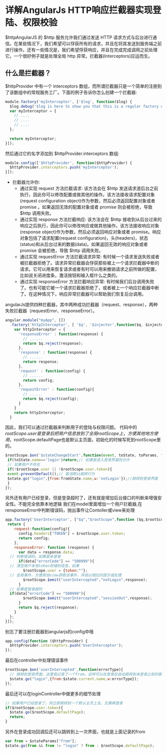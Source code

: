 # 详解AngularJs HTTP响应拦截器实现登陆、权限校验

$httpAngularJS 的 $http 服务允许我们通过发送 HTTP 请求方式与后台进行通信。在某些情况下，我们希望可以俘获所有的请求，并且在将其发送到服务端之前进行操作。还有一些情况是，我们希望俘获响应，并且在完成完成调用之前处理它。一个很好例子就是处理全局 http 异常。拦截器(Interceptors)应运而生。

## 什么是拦截器？

$httpProvider 中有一个 interceptors 数组，而所谓拦截器只是一个简单的注册到了该数组中的常规服务工厂。下面的例子告诉你怎么创建一个拦截器:

```javascript
module.factory('myInterceptor', ['$log', function($log) {
  $log.debug('$log is here to show you that this is a regular factory with injection');
  var myInterceptor = {
    // ....
    // ....
    // ....
  };
 
  return myInterceptor;
}]);
```

然后通过它的名字添加到 $httpProvider.interceptors 数组:

```javascript
module.config(['$httpProvider', function($httpProvider) {
  $httpProvider.interceptors.push('myInterceptor');
}]);
```

* 拦截器允许你:
  - 通过实现 request 方法拦截请求: 该方法会在 $http 发送请求道后台之前执行，因此你可以修改配置或做其他的操作。该方法接收请求配置对象(request configuration object)作为参数，然后必须返回配置对象或者 promise 。如果返回无效的配置对象或者 promise 则会被拒绝，导致 $http 调用失败。
  - 通过实现 response 方法拦截响应: 该方法会在 $http 接收到从后台过来的响应之后执行，因此你可以修改响应或做其他操作。该方法接收响应对象(response object)作为参数，然后必须返回响应对象或者 promise。响应对象包括了请求配置(request configuration)，头(headers)，状态(status)和从后台过来的数据(data)。如果返回无效的响应对象或者 promise 会被拒绝，导致 $http 调用失败。
  - 通过实现 requestError 方法拦截请求异常: 有时候一个请求发送失败或者被拦截器拒绝了。请求异常拦截器会俘获那些被上一个请求拦截器中断的请求。它可以用来恢复请求或者有时可以用来撤销请求之前所做的配置，比如说关闭进度条，激活按钮和输入框什么之类的。
  - 通过实现 responseError 方法拦截响应异常: 有时候我们后台调用失败了。也有可能它被一个请求拦截器拒绝了，或者被上一个响应拦截器中断了。在这种情况下，响应异常拦截器可以帮助我们恢复后台调用。

angularJs提供四种拦截器，其中两种成功拦截器（request、response），两种失败拦截器（requestError、responseError）。

```javascript
angular.module("myApp", [])
  .factory('httpInterceptor', [ '$q', '$injector',function($q, $injector) {
    var httpInterceptor = {
      'responseError' : function(response) {
        // ......
        return $q.reject(response);
      },
      'response' : function(response) {
        // ......
        return response;
      },
      'request' : function(config) {
        // ......
        return config;
      },
      'requestError' : function(config){
        // ......
        return $q.reject(config);
      }
    }
    return httpInterceptor;
  }
```

因此，我们可以通过拦截器来判断用于的登陆与权限问题。
代码中的 $rootScope.user是登录后把用户信息放到了全局rootScope上，方便其他地方使用，$rootScope.defaultPage也是默认主页面，初始化的时候写死到rootScope里的。

```javascript
$rootScope.$on('$stateChangeStart',function(event, toState, toParams, fromState, fromParams){
 if(toState.name=='login')return;// 如果是进入登录界面则允许
 // 如果用户不存在
 if(!$rootScope.user || !$rootScope.user.token){
 event.preventDefault();// 取消默认跳转行为
 $state.go("login",{from:fromState.name,w:'notLogin'});//跳转到登录界面
 }
});
```

另外还有用户已经登录，但是登录超时了，还有就是增加后台接口的判断来增强安全性。不能完全依靠本地逻辑
我们在model里面增加一个用户拦截器,在rensponseError中判断错误码，抛出事件让Contoller或view来处理

```javascript
app.factory('UserInterceptor', ["$q","$rootScope",function ($q,$rootScope) {
 return {
    request:function(config){
      config.headers["TOKEN"] = $rootScope.user.token;
      return config;
    },
    responseError: function (response) {
      var data = response.data;
  // 判断错误码，如果是未登录
      if(data["errorCode"] == "500999"){
  // 清空用户本地token存储的信息，如果
        $rootScope.user = {token:""};
  // 全局事件，方便其他view获取该事件，并给以相应的提示或处理
        $rootScope.$emit("userIntercepted","notLogin",response);
      }
  // 如果是登录超时
  if(data["errorCode"] == "500998"){
        $rootScope.$emit("userIntercepted","sessionOut",response);
      }
      return $q.reject(response);
    }
  };
}]);
```

别忘了要注册拦截器到angularjs的config中哦

```javascript
app.config(function ($httpProvider) {
  $httpProvider.interceptors.push('UserInterceptor');
});
```

最后在controller中处理错误事件

```javascript
$rootScope.$on('userIntercepted',function(errorType){
  // 跳转到登录界面，这里我记录了一个from，这样可以在登录后自动跳转到未登录之前的那个界面
  $state.go("login",{from:$state.current.name,w:errorType});
});
```

最后还可以在loginController中做更多的细节处理

```javascript
// 如果用户已经登录了，则立即跳转到一个默认主页上去，无需再登录
if($rootScope.user.token){
  $state.go($rootScope.defaultPage);
  return;
}
```

另外在登录成功回调后还可以跳转到上一次界面，也就是上面记录的from

```javascript
var from = $stateParams["from"];
$state.go(from && from != "login" ? from : $rootScope.defaultPage);
```